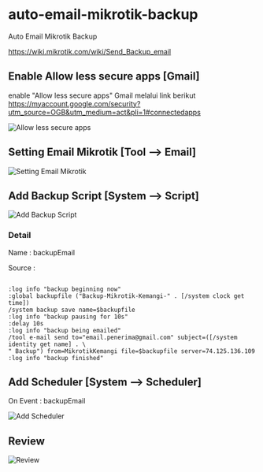 # auto-email-mikrotik-backup
Auto Email Mikrotik Backup 

https://wiki.mikrotik.com/wiki/Send_Backup_email


## Enable Allow less secure apps [Gmail]
enable "Allow less secure apps" Gmail melalui link berikut https://myaccount.google.com/security?utm_source=OGB&utm_medium=act&pli=1#connectedapps

![Allow less secure apps](https://raw.githubusercontent.com/laksa19/auto-email-mikrotik-backup/master/img/1.png)

## Setting Email Mikrotik [Tool --> Email]
![Setting Email Mikrotik](https://raw.githubusercontent.com/laksa19/auto-email-mikrotik-backup/master/img/2.png)

## Add Backup Script [System --> Script]
![Add Backup Script](https://raw.githubusercontent.com/laksa19/auto-email-mikrotik-backup/master/img/3.png)
### Detail
Name : backupEmail

Source : 
```

:log info "backup beginning now"
:global backupfile ("Backup-Mikrotik-Kemangi-" . [/system clock get time])
/system backup save name=$backupfile
:log info "backup pausing for 10s"
:delay 10s
:log info "backup being emailed"
/tool e-mail send to="email.penerima@gmail.com" subject=([/system identity get name] . \
" Backup") from=MikrotikKemangi file=$backupfile server=74.125.136.109
:log info "backup finished"

```
## Add Scheduler [System --> Scheduler]
On Event : backupEmail

![Add Scheduler](https://raw.githubusercontent.com/laksa19/auto-email-mikrotik-backup/master/img/4.png)

## Review
![Review](https://raw.githubusercontent.com/laksa19/auto-email-mikrotik-backup/master/img/5.png)
